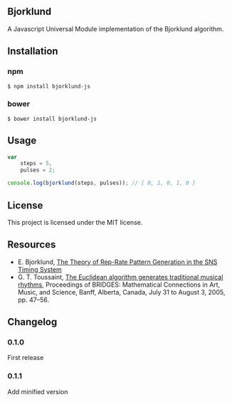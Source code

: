 ## Bjorklund

A Javascript Universal Module implementation of the Bjorklund algorithm.

## Installation

### npm

```
$ npm install bjorklund-js
```

### bower

```
$ bower install bjorklund-js
```

## Usage

```javascript
var
    steps = 5,
    pulses = 2;

console.log(bjorklund(steps, pulses)); // [ 0, 1, 0, 1, 0 ]
```

## License

This project is licensed under the MIT license.

## Resources

* E. Bjorklund, [The Theory of Rep-Rate Pattern Generation in the SNS Timing System](https://ics-web.sns.ornl.gov/timing/Rep-Rate%20Tech%20Note.pdf)
* G. T. Toussaint, [The Euclidean algorithm generates traditional musical rhythms](http://cgm.cs.mcgill.ca/~godfried/publications/banff.pdf), Proceedings of BRIDGES: Mathematical Connections in Art, Music, and Science, Banff, Alberta, Canada, July 31 to August 3, 2005, pp. 47–56.

## Changelog

### 0.1.0

First release

### 0.1.1

Add minified version
